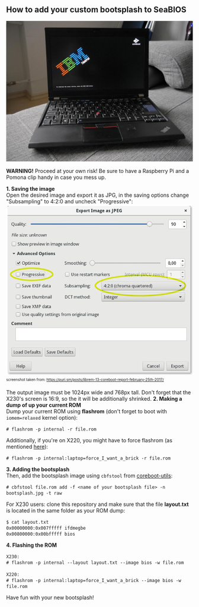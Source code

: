 ## How to add your custom bootsplash to SeaBIOS  
  
![bootsplash](photo.jpg)  
  
**WARNING!** Proceed at your own risk! Be sure to have a Raspberry Pi and a Pomona clip handy in case you mess up.  
  
**1. Saving the image**  
Open the desired image and export it as JPG, in the saving options change "Subsampling" to 4:2:0 and uncheck "Progressive":  
![screenshot](screenshot.png)  
<sub><sup>screenshot taken from: https://puri.sm/posts/librem-13-coreboot-report-february-25th-2017/</sub></sup>
  
The output image must be 1024px wide and 768px tall. Don't forget that the X230's screen is 16:9, so the it will be additionally shrinked. 
**2. Making a dump of up your current ROM**  
Dump your current ROM using **flashrom** (don't forget to boot with `iomem=relaxed` kernel option):  
```
# flashrom -p internal -r file.rom
```
Additionally, if you're on X220, you might have to force flashrom (as mentioned [here](https://www.coreboot.org/Board:lenovo/x220)):
```
# flashrom -p internal:laptop=force_I_want_a_brick -r file.rom
```
**3. Adding the bootsplash**  
Then, add the bootsplash image using `cbfstool` from [coreboot-utils](https://github.com/coreboot/coreboot):
```
# cbfstool file.rom add -f <name of your bootsplash file> -n bootsplash.jpg -t raw
```
For X230 users: clone this repository and make sure that the file **layout.txt** is located in the same folder as your ROM dump:
```
$ cat layout.txt
0x00000000:0x007fffff ifdmegbe 
0x00800000:0x00bfffff bios
```
**4. Flashing the ROM**
```
X230:
# flashrom -p internal --layout layout.txt --image bios -w file.rom 

X220:
# flashrom -p internal:laptop=force_I_want_a_brick --image bios -w file.rom 
```
Have fun with your new bootsplash!
